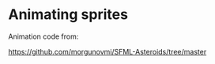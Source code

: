 # Animating sprites

Animation code from:

https://github.com/morgunovmi/SFML-Asteroids/tree/master
